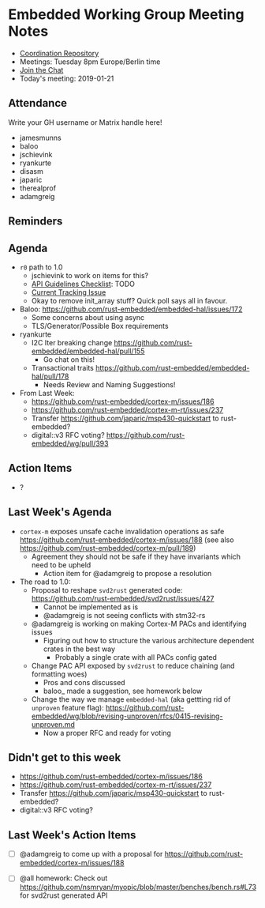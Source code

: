 # Embedded Working Group Meeting Notes

* [Coordination Repository]
* Meetings: Tuesday 8pm Europe/Berlin time
* [Join the Chat]
* Today's meeting: 2019-01-21

[Coordination Repository]: https://github.com/rust-embedded/wg
[Join the Chat]: https://riot.im/app/#/room/#rust-embedded:matrix.org
[Meeting Agenda]: https://github.com/rust-embedded/wg/issues/406

## Attendance

Write your GH username or Matrix handle here!

* jamesmunns
* baloo
* jschievink
* ryankurte
* disasm
* japaric
* therealprof
* adamgreig

## Reminders

## Agenda

* `r0` path to 1.0
    * jschievink to work on items for this?
    * [API Guidelines Checklist](https://rust-lang.github.io/api-guidelines/checklist.html): TODO
    * [Current Tracking Issue](https://github.com/rust-embedded/r0/issues/9)
    * Okay to remove init_array stuff? Quick poll says all in favour.
* Baloo: https://github.com/rust-embedded/embedded-hal/issues/172
    * Some concerns about using async
    * TLS/Generator/Possible Box requirements
* ryankurte
    * I2C Iter breaking change https://github.com/rust-embedded/embedded-hal/pull/155
        * Go chat on this!
    * Transactional traits https://github.com/rust-embedded/embedded-hal/pull/178
        * Needs Review and Naming Suggestions!
* From Last Week:
    * https://github.com/rust-embedded/cortex-m/issues/186
    * https://github.com/rust-embedded/cortex-m-rt/issues/237
    * Transfer https://github.com/japaric/msp430-quickstart to rust-embedded?
    * digital::v3 RFC voting? https://github.com/rust-embedded/wg/pull/393


## Action Items

* ?

## Last Week's Agenda

* `cortex-m` exposes unsafe cache invalidation operations as safe https://github.com/rust-embedded/cortex-m/issues/188 (see also https://github.com/rust-embedded/cortex-m/pull/189)
    * Agreement they should not be safe if they have invariants which need to be upheld
        * Action item for @adamgreig to propose a resolution
* The road to 1.0:
  * Proposal to reshape `svd2rust` generated code: https://github.com/rust-embedded/svd2rust/issues/427
      * Cannot be implemented as is
      * @adamgreig is not seeing conflicts with stm32-rs
  * @adamgreig is working on making Cortex-M PACs and identifying issues
      * Figuring out how to structure the various architecture dependent crates in the best way
          * Probably a single crate with all PACs config gated
  * Change PAC API exposed by `svd2rust` to reduce chaining (and formatting woes)
      * Pros and cons discussed
      * baloo_ made a suggestion, see homework below
  * Change the way we manage `embedded-hal` (aka gettting rid of `unproven` feature flag): https://github.com/rust-embedded/wg/blob/revising-unproven/rfcs/0415-revising-unproven.md
      * Now a proper RFC and ready for voting

## Didn't get to this week

* https://github.com/rust-embedded/cortex-m/issues/186
* https://github.com/rust-embedded/cortex-m-rt/issues/237
* Transfer https://github.com/japaric/msp430-quickstart to rust-embedded?
* digital::v3 RFC voting?

## Last Week's Action Items

* [ ] @adamgreig to come up with a proposal for https://github.com/rust-embedded/cortex-m/issues/188
* [ ] @all homework: Check out https://github.com/nsmryan/myopic/blob/master/benches/bench.rs#L73 for svd2rust generated API

